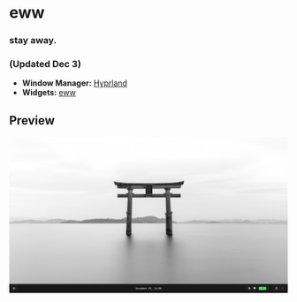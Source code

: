 # eww
### stay away. 

### (Updated Dec 3)

- **Window Manager:** [Hyprland](https://github.com/hyprwm/Hyprland)
- **Widgets:** [eww](https://github.com/elkowar/eww)

## Preview
![showcase](./assets/showcase.png)
